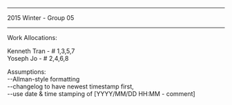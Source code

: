 **********************
2015 Winter - Group 05
**********************

Work Allocations: 

Kenneth Tran - # 1,3,5,7 <Br />
Yoseph Jo - # 2,4,6,8

Assumptions: <br />
--Allman-style formatting<br />
--changelog to have newest timestamp first, <br />
--use date & time stamping of [YYYY/MM/DD HH:MM - comment]

